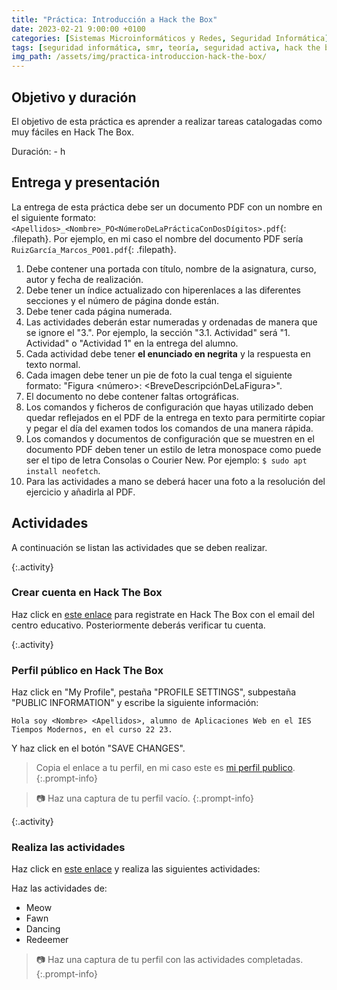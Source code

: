 ```yaml
---
title: "Práctica: Introducción a Hack the Box"
date: 2023-02-21 9:00:00 +0100
categories: [Sistemas Microinformáticos y Redes, Seguridad Informática]
tags: [seguridad informática, smr, teoría, seguridad activa, hack the box]
img_path: /assets/img/practica-introduccion-hack-the-box/
---
```


## Objetivo y duración

El objetivo de esta práctica es aprender a realizar tareas catalogadas como muy fáciles en Hack The Box.

Duración: - h

## Entrega y presentación

La entrega de esta práctica debe ser un documento PDF con un nombre en el siguiente formato: `<Apellidos>_<Nombre>_PO<NúmeroDeLaPrácticaConDosDígitos>.pdf`{: .filepath}. Por ejemplo, en mi caso el nombre del documento PDF sería `RuizGarcía_Marcos_PO01.pdf`{: .filepath}.

1. Debe contener una portada con título, nombre de la asignatura, curso, autor y fecha de realización.
2. Debe tener un índice actualizado con hiperenlaces a las diferentes secciones y el número de página donde están.
3. Debe tener cada página numerada.
4. Las actividades deberán estar numeradas y ordenadas de manera que se ignore el "3.". Por ejemplo, la sección "3.1. Actividad" será "1. Actividad" o "Actividad 1" en la entrega del alumno.
5. Cada actividad debe tener **el enunciado en negrita** y la respuesta en texto normal.
6. Cada imagen debe tener un pie de foto la cual tenga el siguiente formato: "Figura \<número\>: \<BreveDescripciónDeLaFigura\>".
7. El documento no debe contener faltas ortográficas.
8. Los comandos y ficheros de configuración que hayas utilizado deben quedar reflejados en el PDF de la entrega en texto para permitirte copiar y pegar el día del examen todos los comandos de una manera rápida.
9. Los comandos y documentos de configuración que se muestren en el documento PDF deben tener un estilo de letra monospace como puede ser el tipo de letra Consolas o Courier New. Por ejemplo: `$ sudo apt install neofetch`.
10. Para las actividades a mano se deberá hacer una foto a la resolución del ejercicio y añadirla al PDF.

## Actividades

A continuación se listan las actividades que se deben realizar.

{:.activity}
### Crear cuenta en Hack The Box

Haz click en [este enlace](https://academy.hackthebox.com/register) para registrate en Hack The Box con el email del centro educativo. Posteriormente deberás verificar tu cuenta.

{:.activity}
### Perfil público en Hack The Box

Haz click en "My Profile", pestaña "PROFILE SETTINGS", subpestaña "PUBLIC INFORMATION" y escribe la siguiente información:

```plaintext
Hola soy <Nombre> <Apellidos>, alumno de Aplicaciones Web en el IES Tiempos Modernos, en el curso 22 23.
```

Y haz click en el botón "SAVE CHANGES".

> Copia el enlace a tu perfil, en mi caso este es [mi perfil publico](https://app.hackthebox.com/users/1223840).
{:.prompt-info}

> 📷 Haz una captura de tu perfil vacío.
{:.prompt-info}

{:.activity}
### Realiza las actividades

Haz click en [este enlace](https://app.hackthebox.com/starting-point) y realiza las siguientes actividades:

Haz las actividades de:

- Meow
- Fawn
- Dancing
- Redeemer

> 📷 Haz una captura de tu perfil con las actividades completadas.
{:.prompt-info}
